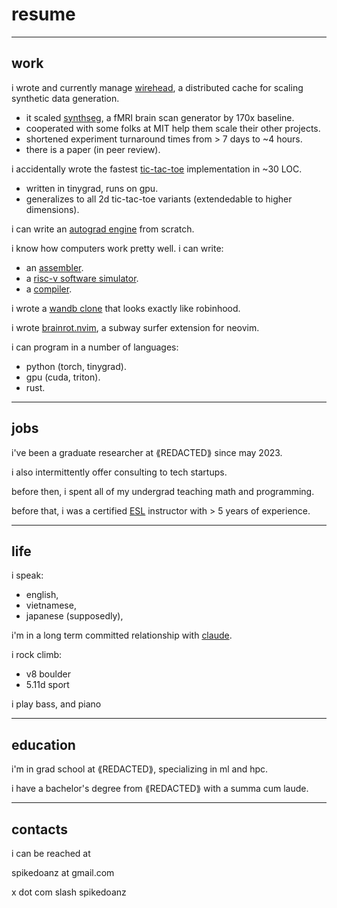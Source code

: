 # resume 

---

## work

i wrote and currently manage [wirehead](https://github.com/neuroneural/wirehead), a distributed cache for scaling synthetic data generation. 
- it scaled [synthseg](https://github.com/BBillot/SynthSeg), a fMRI brain scan generator by 170x baseline.
- cooperated with some folks at MIT help them scale their other projects.
- shortened experiment turnaround times from > 7 days to ~4 hours.
- there is a paper (in peer review).

i accidentally wrote the fastest [tic-tac-toe](https://github.com/spikedoanz/tensor-tic-tac-toe) implementation in ~30 LOC.
- written in tinygrad, runs on gpu.
- generalizes to all 2d tic-tac-toe variants (extendedable to higher dimensions).

i can write an [autograd engine](https://github.com/spikedoanz/weenygrad) from scratch.

i know how computers work pretty well. i can write:
- an [assembler](https://x.com/spikedoanz/status/1809745164434604118).
- a [risc-v software simulator](https://x.com/spikedoanz/status/1810068197497778646).
- a [compiler](https://x.com/spikedoanz/status/1810764530089132424).

i wrote a [wandb clone](https://github.com/spikedoanz/wandbinhood) that looks exactly like robinhood.

i wrote [brainrot.nvim](https://github.com/spikedoanz/brainrot.nvim), a subway surfer extension for neovim.

i can program in a number of languages:
- python (torch, tinygrad).
- gpu (cuda, triton).
- rust.

---

## jobs

i've been a graduate researcher at ⟪REDACTED⟫ since may 2023.

i also intermittently offer consulting to tech startups.

before then, i spent all of my undergrad teaching math and programming.

before that, i was a certified [ESL](https://en.wikipedia.org/wiki/English_as_a_second_or_foreign_language) instructor with > 5 years of experience.

---

## life 

i speak:
- english,
- vietnamese,
- japanese (supposedly),

i'm in a long term committed relationship with [claude](claude.ai).

i rock climb:
- v8 boulder
- 5.11d sport

i play bass, and piano

---

## education

i'm in grad school at ⟪REDACTED⟫, specializing in ml and hpc.

i have a bachelor's degree from ⟪REDACTED⟫ with a summa cum laude.

---

## contacts

i can be reached at 

spikedoanz at gmail.com 

x dot com slash spikedoanz 
